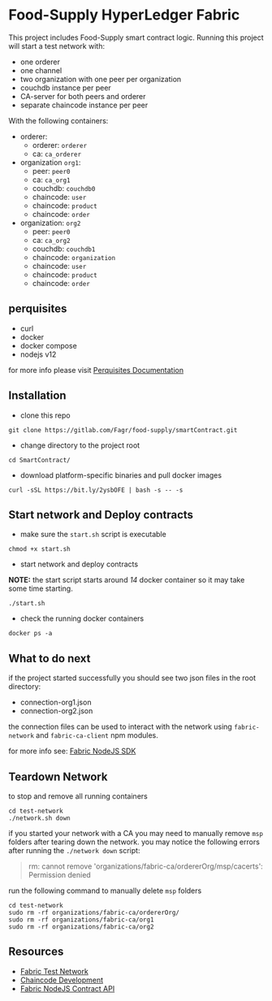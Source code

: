 # Food-Supply HyperLedger Fabric

This project includes Food-Supply smart contract logic.
Running this project will start a test network with:

- one orderer
- one channel
- two organization with one peer per organization
- couchdb instance per peer
- CA-server for both peers and orderer
- separate chaincode instance per peer

With the following containers:

- orderer:
  - orderer: `orderer`
  - ca: `ca_orderer`
- organization `org1`:
  - peer: `peer0`
  - ca: `ca_org1`
  - couchdb: `couchdb0`
  - chaincode: `user`
  - chaincode: `product`
  - chaincode: `order`
- organization: `org2`
  - peer: `peer0`
  - ca: `ca_org2`
  - couchdb: `couchdb1`
  - chaincode: `organization`
  - chaincode: `user`
  - chaincode: `product`
  - chaincode: `order`

## perquisites

- curl
- docker
- docker compose
- nodejs v12

for more info please visit [Perquisites Documentation](https://hyperledger-fabric.readthedocs.io/en/release-2.2/prereqs.html)

## Installation

- clone this repo

```shell
git clone https://gitlab.com/Fagr/food-supply/smartContract.git
```

- change directory to the project root

```shell
cd SmartContract/
```

- download platform-specific binaries and pull docker images

```shell
curl -sSL https://bit.ly/2ysbOFE | bash -s -- -s
```

## Start network and Deploy contracts

- make sure the `start.sh` script is executable

```shell
chmod +x start.sh
```

- start network and deploy contracts

**NOTE:** the start script starts around _14_ docker container so it may take some time starting.

```shell
./start.sh
```

- check the running docker containers

```shell
docker ps -a
```

## What to do next

if the project started successfully you should see two json files in the root directory:

- connection-org1.json
- connection-org2.json

the connection files can be used to interact with the network using `fabric-network` and `fabric-ca-client` npm modules.

for more info see: [Fabric NodeJS SDK](https://hyperledger.github.io/fabric-sdk-node/release-2.2/module-fabric-network.html)

## Teardown Network

to stop and remove all running containers

```shell
cd test-network
./network.sh down
```

if you started your network with a CA you may need to manually remove `msp` folders after tearing down the network.
you may notice the following errors after running the `./network down` script:

> rm: cannot remove 'organizations/fabric-ca/ordererOrg/msp/cacerts': Permission denied

run the following command to manually delete `msp` folders

```
cd test-network
sudo rm -rf organizations/fabric-ca/ordererOrg/
sudo rm -rf organizations/fabric-ca/org1
sudo rm -rf organizations/fabric-ca/org2
```

## Resources

- [Fabric Test Network](https://hyperledger-fabric.readthedocs.io/en/latest/test_network.html)
- [Chaincode Development](https://hyperledger-fabric.readthedocs.io/en/release-2.0/chaincode4ade.html)
- [Fabric NodeJS Contract API](https://www.npmjs.com/package/fabric-contract-api)
